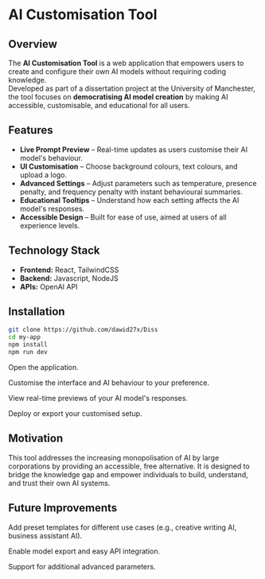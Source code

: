 # AI Customisation Tool

## Overview
The **AI Customisation Tool** is a web application that empowers users to create and configure their own AI models without requiring coding knowledge.  
Developed as part of a dissertation project at the University of Manchester, the tool focuses on **democratising AI model creation** by making AI accessible, customisable, and educational for all users.

## Features

- **Live Prompt Preview** – Real-time updates as users customise their AI model's behaviour.
- **UI Customisation** – Choose background colours, text colours, and upload a logo.
- **Advanced Settings** – Adjust parameters such as temperature, presence penalty, and frequency penalty with instant behavioural summaries.
- **Educational Tooltips** – Understand how each setting affects the AI model's responses.
- **Accessible Design** – Built for ease of use, aimed at users of all experience levels.

## Technology Stack

- **Frontend:** React, TailwindCSS
- **Backend:** Javascript, NodeJS
- **APIs:** OpenAI API

## Installation

```bash
git clone https://github.com/dawid27x/Diss
cd my-app
npm install
npm run dev
```

Open the application.

Customise the interface and AI behaviour to your preference.

View real-time previews of your AI model's responses.

Deploy or export your customised setup.

## Motivation

This tool addresses the increasing monopolisation of AI by large corporations by providing an accessible, free alternative. It is designed to bridge the knowledge gap and empower individuals to build, understand, and trust their own AI systems.

## Future Improvements
Add preset templates for different use cases (e.g., creative writing AI, business assistant AI).

Enable model export and easy API integration.

Support for additional advanced parameters.
